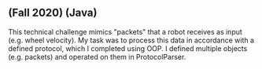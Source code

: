 ## (Fall 2020) (Java)

This technical challenge mimics "packets" that a robot receives as input (e.g. wheel velocity). My task was to process this data in accordance with a defined protocol, which I completed using OOP. I defined multiple objects (e.g. packets) and operated on them in ProtocolParser. 
